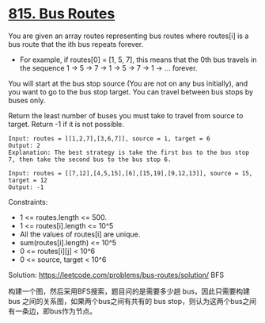 # [815. Bus Routes](https://leetcode.com/problems/bus-routes/)

You are given an array routes representing bus routes where routes[i] is a bus route that the ith bus repeats forever.

- For example, if routes[0] = [1, 5, 7], this means that the 0th bus travels in the sequence 1 -> 5 -> 7 -> 1 -> 5 -> 7 -> 1 -> ... forever.

You will start at the bus stop source (You are not on any bus initially), and you want to go to the bus stop target. You can travel between bus stops by buses only.

Return the least number of buses you must take to travel from source to target. Return -1 if it is not possible.

```
Input: routes = [[1,2,7],[3,6,7]], source = 1, target = 6
Output: 2
Explanation: The best strategy is take the first bus to the bus stop 7, then take the second bus to the bus stop 6.

Input: routes = [[7,12],[4,5,15],[6],[15,19],[9,12,13]], source = 15, target = 12
Output: -1
```

Constraints:

- 1 <= routes.length <= 500.
- 1 <= routes[i].length <= 10^5
- All the values of routes[i] are unique.
- sum(routes[i].length) <= 10^5
- 0 <= routes[i][j] < 10^6
- 0 <= source, target < 10^6

Solution: https://leetcode.com/problems/bus-routes/solution/ BFS

构建一个图，然后采用BFS搜索，题目问的是需要多少趟 bus，因此只需要构建 bus 之间的关系图，如果两个bus之间有共有的 bus stop，则认为这两个bus之间有一条边，即bus作为节点。


